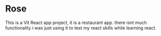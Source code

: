# Rose
This is a Vit React app project, it is a restaurant app. there isnt much functionality i was just using it to test my react skills while learning react.
